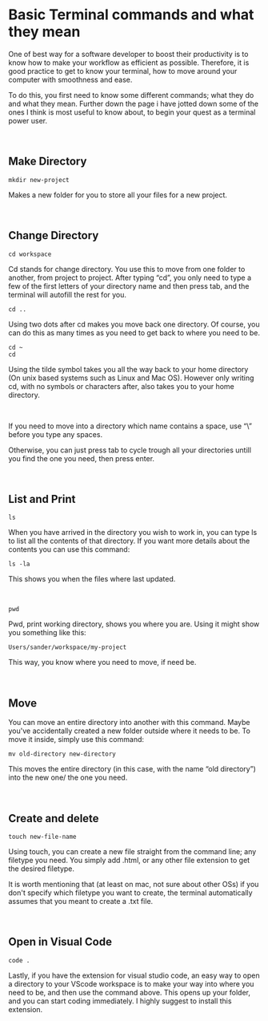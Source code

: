 # Basic Terminal commands and what they mean

One of best way for a software developer to boost their productivity is to know how to make your workflow as efficient as possible. Therefore, it is good practice to get to know your terminal, how to move around your computer with smoothness and ease.

To do this, you first need to know some different commands; what they do and what they mean. Further down the page i have jotted down some of the ones I think is most useful to know about, to begin your quest as a terminal power user.

<br>

## Make Directory

    mkdir new-project

Makes a new folder for you to store all your files for a new project.

<br>

## Change Directory

    cd workspace

Cd stands for change directory. You use this to move from one folder to another, from project to project. After typing “cd”, you only need to type a few of the first letters of your directory name and then press tab, and the terminal will autofill the rest for you.

    cd ..

Using two dots after cd makes you move back one directory. Of course, you can do this as many times as you need to get back to where you need to be.

    cd ~
    cd

Using the tilde symbol takes you all the way back to your home directory (On unix based systems such as Linux and Mac OS). However only writing cd, with no symbols or characters after, also takes you to your home directory.

<br>

If you need to move into a directory which name contains a space, use “\\” before you type any spaces.

Otherwise, you can just press tab to cycle trough all your directories untill you find the one you need, then press enter.

<br>

## List and Print

    ls

When you have arrived in the directory you wish to work in, you can type ls to list all the contents of that directory. If you want more details about the contents you can use this command:

    ls -la

This shows you when the files where last updated.

<br>

    pwd

Pwd, print working directory, shows you where you are. Using it might show you something like this:

    Users/sander/workspace/my-project

This way, you know where you need to move, if need be.

<br>

## Move

You can move an entire directory into another with this command. Maybe you've accidentally created a new folder outside where it needs to be. To move it inside, simply use this command:

    mv old-directory new-directory

This moves the entire directory (in this case, with the name “old directory”) into the new one/ the one you need.

<br>

## Create and delete

    touch new-file-name

Using touch, you can create a new file straight from the command line; any filetype you need. You simply add .html, or any other file extension to get the desired filetype.

It is worth mentioning that (at least on mac, not sure about other OSs) if you don't specify which filetype you want to create, the terminal automatically assumes that you meant to create a .txt file.

<br>

## Open in Visual Code

    code .

Lastly, if you have the extension for visual studio code, an easy way to open a directory to your VScode workspace is to make your way into where you need to be, and then use the command above. This opens up your folder, and you can start coding immediately.
I highly suggest to install this extension.
